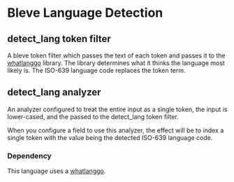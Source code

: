 # Bleve Language Detection

## detect_lang token filter

A bleve token filter which passes the text of each token and passes it to the [whatlanggo](https://github.com/abadojack/whatlanggo) library.  The library determines what it thinks the language most likely is.  The ISO-639 language code replaces the token term.

## detect_lang analyzer

An analyzer configured to treat the entire input as a single token, the input is lower-cased, and the passed to the detect_lang token filter.

When you configure a field to use this analyzer, the effect will be to index a single token with the value being the detected ISO-639 language code.

### Dependency

This language uses a [whatlanggo](https://github.com/abadojack/whatlanggo).
